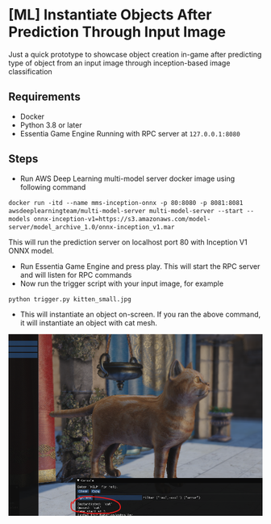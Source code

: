 # [ML] Instantiate Objects After Prediction Through Input Image

Just a quick prototype to showcase object creation in-game after predicting type of object from an input image through inception-based image classification

## Requirements

- Docker 
- Python 3.8 or later
- Essentia Game Engine Running with RPC server at `127.0.0.1:8080`

## Steps

- Run AWS Deep Learning multi-model server docker image using following command

```
docker run -itd --name mms-inception-onnx -p 80:8080 -p 8081:8081 awsdeeplearningteam/multi-model-server multi-model-server --start --models onnx-inception-v1=https://s3.amazonaws.com/model-server/model_archive_1.0/onnx-inception_v1.mar
```

This will run the prediction server on localhost port 80 with Inception V1 ONNX model. 

- Run Essentia Game Engine and press play. This will start the RPC server and will listen for RPC commands
- Now run the trigger script with your input image, for example

```
python trigger.py kitten_small.jpg
```

- This will instantiate an object on-screen. If you ran the above command, it will instantiate an object with cat mesh.

![Demo Screenshot](images/screenshot.png)
